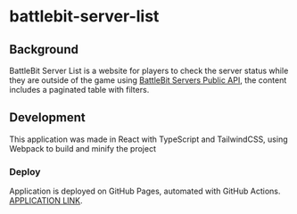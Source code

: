 # battlebit-server-list

## Background

BattleBit Server List is a website for players to check the server status while they are outside of the game using [BattleBit Servers Public API](https://publicapi.battlebit.cloud/Servers/GetServerList), the content includes a paginated table with filters.

## Development

This application was made in React with TypeScript and TailwindCSS, using Webpack to build and minify the project

### Deploy

Application is deployed on GitHub Pages, automated with GitHub Actions. [APPLICATION LINK](https://lucas-oliveira-viana.github.io/battlebit-server-list/).
